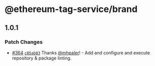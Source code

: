 # @ethereum-tag-service/brand

## 1.0.1

### Patch Changes

- [#364](https://github.com/ethereum-tag-service/ets/pull/364) [`c85ab03`](https://github.com/ethereum-tag-service/ets/commit/c85ab033adbff506a27e0c747da01a0ac53e9f59) Thanks [@mhpaler](https://github.com/mhpaler)! - Add and configure and execute repository & package linting.
